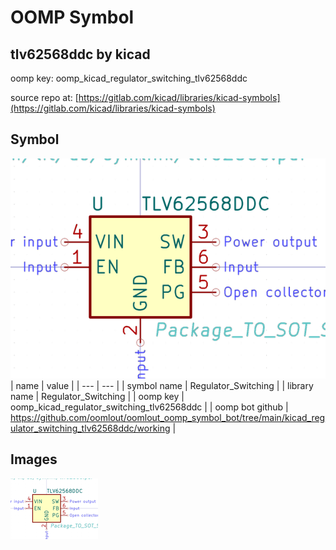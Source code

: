 # OOMP Symbol  
## tlv62568ddc  by kicad  
  
oomp key: oomp_kicad_regulator_switching_tlv62568ddc  
  
source repo at: [https://gitlab.com/kicad/libraries/kicad-symbols](https://gitlab.com/kicad/libraries/kicad-symbols)  
## Symbol  
  
[![working.png](working_600.png)](working.png)  
| name | value | 
| --- | --- | 
| symbol name | Regulator_Switching | 
| library name | Regulator_Switching | 
| oomp key | oomp_kicad_regulator_switching_tlv62568ddc | 
| oomp bot github | https://github.com/oomlout/oomlout_oomp_symbol_bot/tree/main/kicad_regulator_switching_tlv62568ddc/working | 
## Images  
  
[![working.png](working_140.png)](working.png)  
